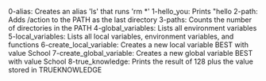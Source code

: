 0-alias: Creates an alias 'ls' that runs 'rm *'
1-hello_you: Prints "hello <current user>
2-path: Adds /action to the PATH as the last directory
3-paths: Counts the number of directories in the PATH
4-global_variables: Lists all environment variables
5-local_variables: Lists all local variables, environment variables, and functions
6-create_local_variable: Creates a new local variable BEST with value School
7-create_global_variable: Creates a new global variable BEST with value School
8-true_knowledge: Prints the result of 128 plus the value stored in TRUEKNOWLEDGE

